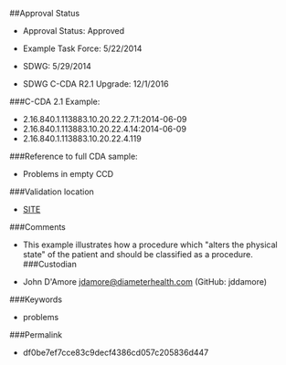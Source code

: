 ##Approval Status

* Approval Status: Approved
* Example Task Force: 5/22/2014
* SDWG: 5/29/2014

* SDWG C-CDA R2.1 Upgrade: 12/1/2016    

###C-CDA 2.1 Example:

* 2.16.840.1.113883.10.20.22.2.7.1:2014-06-09
* 2.16.840.1.113883.10.20.22.4.14:2014-06-09
* 2.16.840.1.113883.10.20.22.4.119

###Reference to full CDA sample:
* Problems in empty CCD


###Validation location

* [SITE](https://sitenv.org/c-cda-validator)


###Comments

* This example illustrates how a procedure which "alters the physical state" of the patient and should be classified as a procedure.
###Custodian

* John D'Amore jdamore@diameterhealth.com (GitHub: jddamore)



###Keywords

* problems

###Permalink

* df0be7ef7cce83c9decf4386cd057c205836d447
